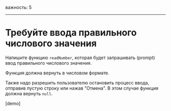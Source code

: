 важность: 5

---

# Требуйте ввода правильного числового значения

Напишите функцию `readNumber`, которая будет запрашивать (prompt) ввод правильного числового значения.

Функция должна вернуть в числовом формате.

Также надо разрешить пользователю остановить процесс ввода, отправив пустую строку или нажав "Отмена". В этом случае функция должна вернуть `null`. 

[demo]

